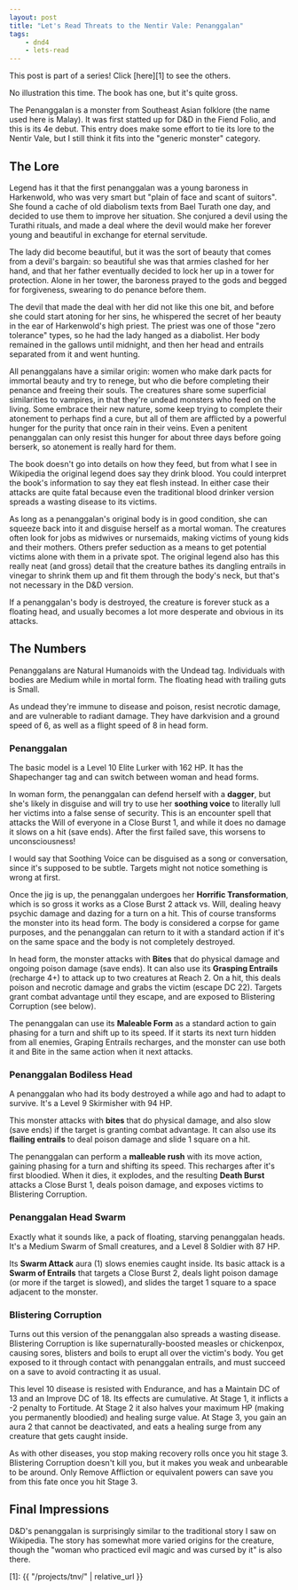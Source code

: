 ```yaml
---
layout: post
title: "Let's Read Threats to the Nentir Vale: Penanggalan"
tags:
    - dnd4
    - lets-read
---
```


This post is part of a series! Click [here][1] to see the others.

No illustration this time. The book has one, but it's quite gross.

The Penanggalan is a monster from Southeast Asian folklore (the name used here
is Malay). It was first statted up for D&D in the Fiend Folio, and this is its
4e debut. This entry does make some effort to tie its lore to the Nentir Vale,
but I still think it fits into the "generic monster" category.

## The Lore

Legend has it that the first penanggalan was a young baroness in Harkenwold, who
was very smart but "plain of face and scant of suitors". She found a cache of
old diabolism texts from Bael Turath one day, and decided to use them to improve
her situation. She conjured a devil using the Turathi rituals, and made a deal
where the devil would make her forever young and beautiful in exchange for
eternal servitude.

The lady did become beautiful, but it was the sort of beauty that comes from a
devil's bargain: so beautiful she was that armies clashed for her hand, and that
her father eventually decided to lock her up in a tower for protection. Alone in
her tower, the baroness prayed to the gods and begged for forgiveness, swearing
to do penance before them.

The devil that made the deal with her did not like this one bit, and before she
could start atoning for her sins, he whispered the secret of her beauty in the
ear of Harkenwold's high priest. The priest was one of those "zero tolerance"
types, so he had the lady hanged as a diabolist. Her body remained in the
gallows until midnight, and then her head and entrails separated from it and
went hunting.

All penanggalans have a similar origin: women who make dark pacts for immortal
beauty and try to renege, but who die before completing their penance and
freeing their souls. The creatures share some superficial similarities to
vampires, in that they're undead monsters who feed on the living. Some embrace
their new nature, some keep trying to complete their atonement to perhaps find a
cure, but all of them are afflicted by a powerful hunger for the purity that
once rain in their veins. Even a penitent penanggalan can only resist this
hunger for about three days before going berserk, so atonement is really hard
for them.

The book doesn't go into details on how they feed, but from what I see in
Wikipedia the original legend does say they drink blood. You could interpret the
book's information to say they eat flesh instead. In either case their attacks
are quite fatal because even the traditional blood drinker version spreads a
wasting disease to its victims.

As long as a penanggalan's original body is in good condition, she can squeeze
back into it and disguise herself as a mortal woman. The creatures often look
for jobs as midwives or nursemaids, making victims of young kids and their
mothers. Others prefer seduction as a means to get potential victims alone with
them in a private spot. The original legend also has this really neat (and
gross) detail that the creature bathes its dangling entrails in vinegar to
shrink them up and fit them through the body's neck, but that's not necessary in
the D&D version.

If a penanggalan's body is destroyed, the creature is forever stuck as a
floating head, and usually becomes a lot more desperate and obvious in its
attacks.

## The Numbers

Penanggalans are Natural Humanoids with the Undead tag. Individuals with bodies
are Medium while in mortal form. The floating head with trailing guts is Small.

As undead they're immune to disease and poison, resist necrotic damage, and are
vulnerable to radiant damage. They have darkvision and a ground speed of 6, as
well as a flight speed of 8 in head form.

### Penanggalan

The basic model is a Level 10 Elite Lurker with 162 HP. It has the Shapechanger
tag and can switch between woman and head forms.

In woman form, the penanggalan can defend herself with a **dagger**, but she's
likely in disguise and will try to use her **soothing voice** to literally lull
her victims into a false sense of security. This is an encounter spell that
attacks the Will of everyone in a Close Burst 1, and while it does no damage it
slows on a hit (save ends). After the first failed save, this worsens to
unconsciousness!

I would say that Soothing Voice can be disguised as a song or conversation,
since it's supposed to be subtle. Targets might not notice something is wrong at
first.

Once the jig is up, the penanggalan undergoes her **Horrific Transformation**,
which is so gross it works as a Close Burst 2 attack vs. Will, dealing heavy
psychic damage and dazing for a turn on a hit. This of course transforms the
monster into its head form. The body is considered a corpse for game purposes,
and the penanggalan can return to it with a standard action if it's on the same
space and the body is not completely destroyed.

In head form, the monster attacks with **Bites** that do physical damage and
ongoing poison damage (save ends). It can also use its **Grasping Entrails**
(recharge 4+) to attack up to two creatures at Reach 2. On a hit, this deals
poison and necrotic damage and grabs the victim (escape DC 22). Targets grant
combat advantage until they escape, and are exposed to Blistering Corruption
(see below).

The penanggalan can use its **Maleable Form** as a standard action to gain
phasing for a turn and shift up to its speed. If it starts its next turn hidden
from all enemies, Graping Entrails recharges, and the monster can use both it
and Bite in the same action when it next attacks.

### Penanggalan Bodiless Head

A penanggalan who had its body destroyed a while ago and had to adapt to
survive. It's a Level 9 Skirmisher with 94 HP.

This monster attacks with **bites** that do physical damage, and also slow (save
ends) if the target is granting combat advantage. It can also use its **flailing
entrails** to deal poison damage and slide 1 square on a hit.

The penanggalan can perform a **malleable rush** with its move action, gaining
phasing for a turn and shifting its speed. This recharges after it's first
bloodied. When it dies, it explodes, and the resulting **Death Burst** attacks a
Close Burst 1, deals poison damage, and exposes victims to Blistering
Corruption.

### Penanggalan Head Swarm

Exactly what it sounds like, a pack of floating, starving penanggalan
heads. It's a Medium Swarm of Small creatures, and a Level 8 Soldier with 87 HP.

Its **Swarm Attack** aura (1) slows enemies caught inside. Its basic attack is a
**Swarm of Entrails** that targets a Close Burst 2, deals light poison damage
(or more if the target is slowed), and slides the target 1 square to a space
adjacent to the monster.

### Blistering Corruption

Turns out this version of the penanggalan also spreads a wasting
disease. Blistering Corruption is like supernaturally-boosted measles or
chickenpox, causing sores, blisters and boils to erupt all over the victim's
body. You get exposed to it through contact with penanggalan entrails, and must
succeed on a save to avoid contracting it as usual.

This level 10 disease is resisted with Endurance, and has a Maintain DC of 13
and an Improve DC of 18. Its effects are cumulative. At Stage 1, it inflicts a
-2 penalty to Fortitude. At Stage 2 it also halves your maximum HP (making you
permanently bloodied) and healing surge value. At Stage 3, you gain an aura 2
that cannot be deactivated, and eats a healing surge from any creature that gets
caught inside.

As with other diseases, you stop making recovery rolls once you hit
stage 3. Blistering Corruption doesn't kill you, but it makes you weak and
unbearable to be around. Only Remove Affliction or equivalent powers can save
you from this fate once you hit Stage 3.

## Final Impressions

D&D's penanggalan is surprisingly similar to the traditional story I saw on
Wikipedia. The story has somewhat more varied origins for the creature, though
the "woman who practiced evil magic and was cursed by it" is also there.

[1]: {{ "/projects/tnv/" | relative_url }}

